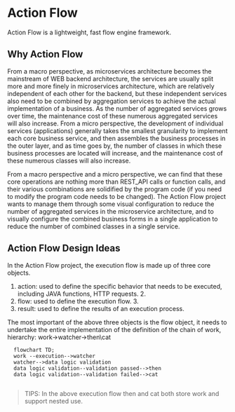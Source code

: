 # Action Flow

Action Flow is a lightweight, fast flow engine framework.

## Why Action Flow

From a macro perspective, as microservices architecture becomes the mainstream of WEB backend architecture, the services are usually split more and more finely in microservices architecture, which are relatively independent of each other for the backend, but these independent services also need to be combined by aggregation services to achieve the actual implementation of a business. As the number of aggregated services grows over time, the maintenance cost of these numerous aggregated services will also increase.
From a micro perspective, the development of individual services (applications) generally takes the smallest granularity to implement each core business service, and then assembles the business processes in the outer layer, and as time goes by, the number of classes in which these business processes are located will increase, and the maintenance cost of these numerous classes will also increase.

From a macro perspective and a micro perspective, we can find that these core operations are nothing more than REST_API calls or function calls, and their various combinations are solidified by the program code (if you need to modify the program code needs to be changed). The Action Flow project wants to manage them through some visual configuration to reduce the number of aggregated services in the microservice architecture, and to visually configure the combined business forms in a single application to reduce the number of combined classes in a single service.




## Action Flow Design Ideas
In the Action Flow project, the execution flow is made up of three core objects.
1. action: used to define the specific behavior that needs to be executed, including JAVA functions, HTTP requests. 2.
2. flow: used to define the execution flow. 3.
3. result: used to define the results of an execution process.

The most important of the above three objects is the flow object, it needs to undertake the entire implementation of the definition of the chain of work, hierarchy: work->watcher->then\cat

```mermaid
  flowchart TD;
  work --execution-->watcher
  watcher-->data logic validation
  data logic validation--validation passed-->then
  data logic validation--validation failed-->cat
 
```

> TIPS: In the above execution flow then and cat both store work and support nested use.


